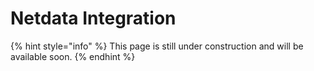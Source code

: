 # Netdata Integration

{% hint style="info" %}
This page is still under construction and will be available soon.
{% endhint %}
